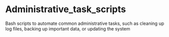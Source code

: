 # Administrative_task_scripts
Bash scripts to automate common administrative tasks, such as cleaning up log files, backing up important data, or updating the system

